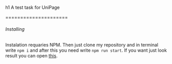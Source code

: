 h1 A test task for UniPage

=====================

###### Installing
Instalation requaries NPM.
Then just clone my repository and in terminal write  `npm i` and after this you need write `npm run start`.
If you want just look result you can open [this](http://eksite.github.io/UniPage).


